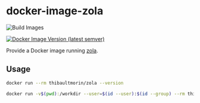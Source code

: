 # docker-image-zola

![Build Images](https://github.com/tmorin/docker-image-zola/workflows/Build%20Images/badge.svg)

[![Docker Image Version (latest semver)](https://img.shields.io/docker/v/thibaultmorin/zola?label=thibaultmorin%2Fzola)](https://hub.docker.com/r/thibaultmorin/zola)

Provide a Docker image running [zola](https://getzola.org/).

## Usage

```bash
docker run --rm thibaultmorin/zola --version
```

```bash
docker run -v$(pwd):/workdir --user=$(id --user):$(id --group) --rm thibaultmorin/zola build
```
